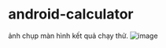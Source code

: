 # android-calculator
 ảnh chụp màn hình kết quả chạy thử.
![image](https://github.com/user-attachments/assets/550128e8-2e41-4622-b500-4a00201f02ec)
